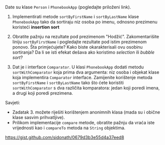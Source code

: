 Date su klase `Person` i `PhonebookApp` (pogledajte priloženi link).

1. Implementirati metode `sortByFirstName` i `sortByLastName` klase `PhonebookApp` tako da sortiraju niz osoba po imenu, odnosno prezimenu koristeći **insertion sort**

2. Obratite pažnju na rezultate pod prezimenom "Hodžić". Zakomentarišite liniju `sortByFirstName` i pogledajte rezultate pod istim prezimenom ponovo. Šta primjećujete? Kako biste okarakterisali ovu osobinu sortiranja? Da li se isti efekat dešava ako koristimo *selection* ili *bubble sort*?

3. Dat je i interface `Comparator`. U klasi `PhonebookApp` dodati metodu `sortWithComparator` koja prima dva argumenta: niz osoba i objekat klase koja implementira `Comparator` interface. Zamijenite korištenje metoda                                             `sortByFirstName` i `sortByLastName` tako što ćete koristiti `sortWithComparator` s dva različita komparatora: jedan koji poredi imena, a drugi koji poredi prezimena.

Savjeti:
* Zadatak 3. možete riješiti korištenjem anonimnih klasa (mada su i obične klase sasvim prihvatljive).
* Prilikom implementacije `compare` metode, obratite pažnju da vraća iste vrijednosti kao i `compareTo` metoda na `String` objektima.

https://gist.github.com/sidonath/0679d3b3e55d4a37eed8
